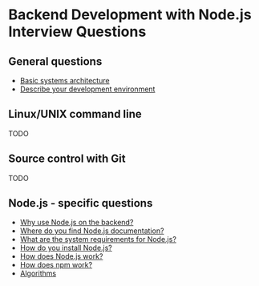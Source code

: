 # Backend Development with Node.js Interview Questions

## General questions

* [Basic systems architecture](./systems/README.md)
* [Describe your development environment](./devEnvironment.md)

## Linux/UNIX command line

TODO

## Source control with Git

TODO

## Node.js - specific questions

* [Why use Node.js on the backend?](./WhyNode.md)
* [Where do you find Node.js documentation?](./Documentation.md)
* [What are the system requirements for Node.js?](./SystemRequirements.md)
* [How do you install Node.js?](./Install.md)
* [How does Node.js work?](./HowItWorks.md)
* [How does npm work?](./modules/README.md)
* [Algorithms](./algorithms/README.md)
